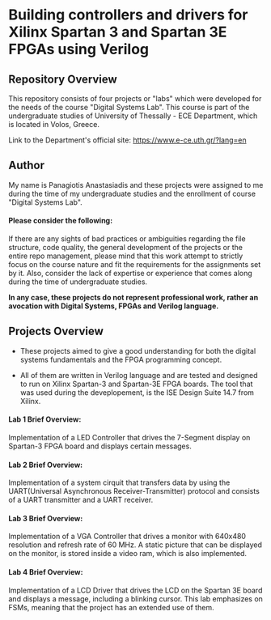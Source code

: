 # Building controllers and drivers for Xilinx Spartan 3 and Spartan 3E FPGAs using Verilog
 
## Repository Overview 
 
 This repository consists of four projects or "labs" which were developed for the needs of the course "Digital Systems Lab". This course is part of the undergraduate studies of University of Thessally - ECE Department, which is located in Volos, Greece.

Link to the Department's official site: https://www.e-ce.uth.gr/?lang=en

## Author

My name is Panagiotis Anastasiadis and these projects were assigned to me during the time of my undergraduate studies and the enrollment of course "Digital Systems Lab".

#### Please consider the following:

 If there are any sights of bad practices or ambiguities regarding the file structure, code quality, the general development of the projects or the entire repo management, please mind that this work attempt to strictly focus on the course nature and fit the requirements for the assignments set by it. Also, consider the lack of expertise or experience that comes along during the time of undergraduate studies. 

**In any case, these projects do not represent professional work, rather an avocation with Digital Systems, FPGAs and Verilog language.** 

## Projects Overview
* These projects aimed to give a good understanding for both the digital systems fundamentals and the FPGA programming concept. 

* All of them are written in Verilog language and are tested and designed to run on Xilinx Spartan-3 and Spartan-3E FPGA boards.   The tool that was used during the deveplopement, is the ISE Design Suite 14.7 from Xilinx.   

#### Lab 1 Brief Overview:

Implementation of a LED Controller that drives the 7-Segment display on Spartan-3 FPGA board and displays certain messages.

#### Lab 2 Brief Overview:

Implementation of a system cirquit that transfers data by using the UART(Universal Asynchronous Receiver-Transmitter) protocol and consists of a UART transmitter and a UART receiver.

#### Lab 3 Brief Overview:

Implementation of a VGA Controller that drives a monitor with 640x480 resolution and refresh rate of 60 MHz. A static picture that can be displayed on the monitor, is stored inside a video ram, which is also implemented.

#### Lab 4 Brief Overview:

Implementation of a LCD Driver that drives the LCD on the Spartan 3E board and displays a message, including a blinking cursor. This lab emphasizes on FSMs, meaning that the project has an extended use of them. 
